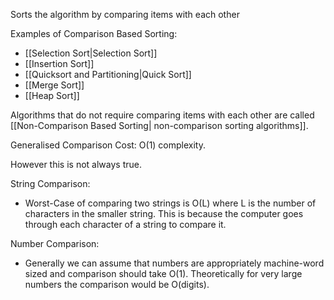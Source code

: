 Sorts the algorithm by comparing items with each other

Examples of Comparison Based Sorting:
* [[Selection Sort|Selection Sort]]
* [[Insertion Sort]]
* [[Quicksort and Partitioning|Quick Sort]]
* [[Merge Sort]]
* [[Heap Sort]]

Algorithms that do not require comparing items with each other are called [[Non-Comparison Based Sorting| non-comparison sorting algorithms]].

Generalised Comparison Cost: O(1) complexity.

However this is not always true.

String Comparison:
- Worst-Case of comparing two strings is O(L) where L is the number of characters in the smaller string. This is because the computer goes through each character of a string to compare it.

Number Comparison:
- Generally we can assume that numbers are appropriately machine-word sized and comparison should take O(1). Theoretically for very large numbers the comparison would be O(digits).